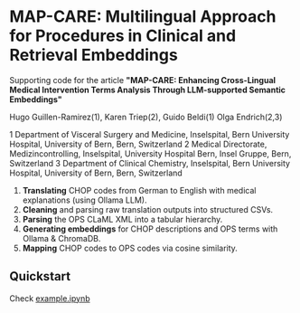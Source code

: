 # MAP-CARE: Multilingual Approach for Procedures in Clinical and Retrieval Embeddings


Supporting code for the article **"MAP-CARE: Enhancing Cross-Lingual Medical Intervention Terms Analysis Through LLM-supported Semantic Embeddings"**

Hugo Guillen-Ramirez(1), Karen Triep(2), Guido Beldi(1) Olga Endrich(2,3)

1 Department of Visceral Surgery and Medicine, Inselspital, Bern University Hospital, University of Bern, Bern, Switzerland
2 Medical Directorate, Medizincontrolling, Inselspital, University Hospital Bern, Insel Gruppe, Bern, Switzerland
3 Department of Clinical Chemistry, Inselspital, Bern University Hospital, University of Bern, Bern, Switzerland


1. **Translating** CHOP codes from German to English with medical explanations (using Ollama LLM).
2. **Cleaning** and parsing raw translation outputs into structured CSVs.
4. **Parsing** the OPS CLaML XML into a tabular hierarchy.
5. **Generating embeddings** for CHOP descriptions and OPS terms with Ollama & ChromaDB.
6. **Mapping** CHOP codes to OPS codes via cosine similarity.

## Quickstart

Check  [example.ipynb](example.ipynb)
